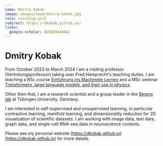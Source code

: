 ```yaml
---
name: Dmitry Kobak
image: images/team/dmitry-kobak.jpg
role: visiting-prof
redirect: https://dkobak.github.io/
links:
  google-scholar: BUQbD5kAAAAJ
---
```


# Dmitry Kobak

From October 2023 to March 2024 I am a visiting professor (Vertretungsprofessor) taking over Fred Hamprecht's teaching duties. I am teaching a BSc course [Einführung ins Machinelle Lernen](https://dkobak.github.io/teaching/einfuehrung-ins-ml/) and a MSc seminar [Transformers, large language models, and their use in physics](https://dkobak.github.io/teaching/transformers-llm-seminar/).

Other then that, I am a research scientist and a group leader in the [Berens lab](http://www.berenslab.org/) at Tübingen University, Germany.

I am interested in self-supervised and unsupervised learning, in particular contrastive learning, manifold learning, and dimensionality reduction for 2D visualization of scientific datasets. I am working with image data, text data, graph data, and single-cell RNA-seq data in neuroscience contexts.

Please see my personal website [https://dkobak.github.io](https://dkobak.github.io) for more details.
